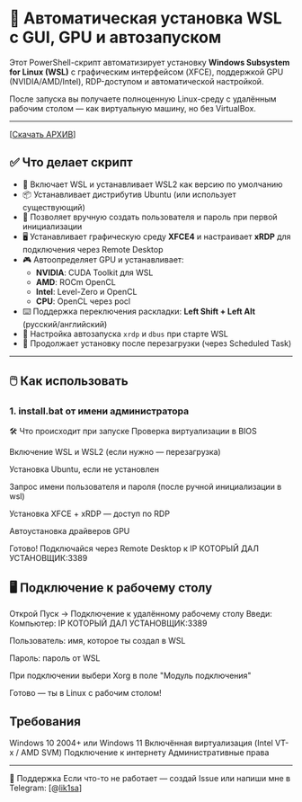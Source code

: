# 🚀 Автоматическая установка WSL с GUI, GPU и автозапуском

Этот PowerShell-скрипт автоматизирует установку **Windows Subsystem for Linux (WSL)** с графическим интерфейсом (XFCE),
поддержкой GPU (NVIDIA/AMD/Intel), RDP-доступом и автоматической настройкой.  

После запуска вы получаете полноценную Linux-среду с удалённым рабочим столом — как виртуальную машину, но без VirtualBox.

---
[[Скачать АРХИВ](https://github.com/Risaro/wsl-install/archive/refs/heads/main.zip)]
## ✅ Что делает скрипт

- 🔧 Включает WSL и устанавливает WSL2 как версию по умолчанию
- 📦 Устанавливает дистрибутив Ubuntu (или использует существующий)
- 👤 Позволяет вручную создать пользователя и пароль при первой инициализации
- 🖥️ Устанавливает графическую среду **XFCE4** и настраивает **xRDP** для подключения через Remote Desktop
- 🎮 Автоопределяет GPU и устанавливает:
  - **NVIDIA**: CUDA Toolkit для WSL
  - **AMD**: ROCm OpenCL
  - **Intel**: Level-Zero и OpenCL
  - **CPU**: OpenCL через pocl
- ⌨️ Поддержка переключения раскладки: **Left Shift + Left Alt** (русский/английский)
- 🔁 Настройка автозапуска `xrdp` и `dbus` при старте WSL
- 🔄 Продолжает установку после перезагрузки (через Scheduled Task)

---

## 🖱️ Как использовать

### 1. install.bat от имени администратора

🛠️ Что происходит при запуске
Проверка виртуализации в BIOS

Включение WSL и WSL2 (если нужно — перезагрузка)

Установка Ubuntu, если не установлен

Запрос имени пользователя и пароля (после ручной инициализации в wsl)

Установка XFCE + xRDP — доступ по RDP

Автоустановка драйверов GPU

Готово! Подключайся через Remote Desktop к IP КОТОРЫЙ ДАЛ УСТАНОВЩИК:3389

## 🖥️ Подключение к рабочему столу
Открой Пуск → Подключение к удалённому рабочему столу
Введи:
Компьютер: 
IP КОТОРЫЙ ДАЛ УСТАНОВЩИК:3389

Пользователь:
имя, которое ты создал в WSL

Пароль: пароль от WSL

При подключении выбери Xorg в поле "Модуль подключения"

Готово — ты в Linux с рабочим столом!


## Требования
Windows 10 2004+ или Windows 11
Включённая виртуализация (Intel VT-x / AMD SVM)
Подключение к интернету
Административные права


---

💬 Поддержка
Если что-то не работает — создай Issue или напиши мне в Telegram: [@[lik1sa](https://t.me/lik1sa)]
